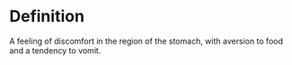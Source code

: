 # Definition

A feeling of discomfort in the region of the stomach, with aversion to
food and a tendency to vomit.
